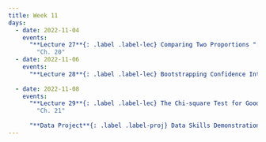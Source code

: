```yaml
---
title: Week 11
days:
  - date: 2022-11-04
    events:
      "**Lecture 27**{: .label .label-lec} Comparing Two Proportions ":
        "Ch. 20"
  - date: 2022-11-06
    events:
      "**Lecture 28**{: .label .label-lec} Bootstrapping Confidence Intervals ": 
      
  - date: 2022-11-08
    events:
      "**Lecture 29**{: .label .label-lec} The Chi-square Test for Goodness of Fit ":
        "Ch. 21"
      
      "**Data Project**{: .label .label-proj} Data Skills Demonstration Part II (Due 5:00 PM PST)":
---
```


